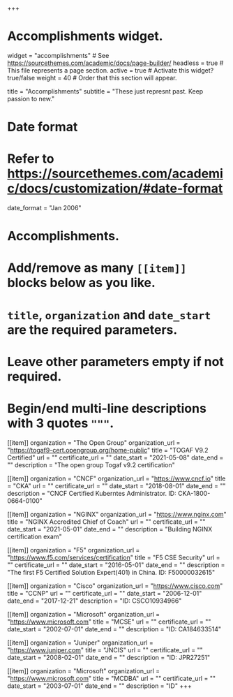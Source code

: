 +++
# Accomplishments widget.
widget = "accomplishments"  # See https://sourcethemes.com/academic/docs/page-builder/
headless = true  # This file represents a page section.
active = true  # Activate this widget? true/false
weight = 40  # Order that this section will appear.

title = "Accomplishments"
subtitle = "These just represnt past. Keep passion to new."

# Date format
#   Refer to https://sourcethemes.com/academic/docs/customization/#date-format
date_format = "Jan 2006"

# Accomplishments.
#   Add/remove as many `[[item]]` blocks below as you like.
#   `title`, `organization` and `date_start` are the required parameters.
#   Leave other parameters empty if not required.
#   Begin/end multi-line descriptions with 3 quotes `"""`.


[[item]]
  organization = "The Open Group"
  organization_url = "https://togaf9-cert.opengroup.org/home-public"
  title = "TOGAF V9.2 Certified"
  url = ""
  certificate_url = ""
  date_start = "2021-05-08"
  date_end = ""
  description = "The open group Togaf v9.2 certification"

[[item]]
  organization = "CNCF"
  organization_url = "https://www.cncf.io"
  title = "CKA"
  url = ""
  certificate_url = ""
  date_start = "2018-08-01"
  date_end = ""
  description = "CNCF Certified Kuberntes Administrator. ID: CKA-1800-0664-0100"

[[item]]
  organization = "NGINX"
  organization_url = "https://www.nginx.com"
  title = "NGINX Accredited Chief of Coach"
  url = ""
  certificate_url = ""
  date_start = "2021-05-01"
  date_end = ""
  description = "Building NGINX certification exam"

[[item]]
  organization = "F5"
  organization_url = "https://www.f5.com/services/certification"
  title = "F5 CSE Security"
  url = ""
  certificate_url = ""
  date_start = "2016-05-01"
  date_end = ""
  description = "The first F5 Certified Solution Expert(401) in China. ID: F50000032615"
  
[[item]]
  organization = "Cisco"
  organization_url = "https://www.cisco.com"
  title = "CCNP"
  url = ""
  certificate_url = ""
  date_start = "2006-12-01"
  date_end = "2017-12-21"
  description = "ID: CSCO10934966"
  
[[item]]
  organization = "Microsoft"
  organization_url = "https://www.microsoft.com"
  title = "MCSE"
  url = ""
  certificate_url = ""
  date_start = "2002-07-01"
  date_end = ""
  description = "ID: CA184633514"


  [[item]]
  organization = "Juniper"
  organization_url = "https://www.juniper.com"
  title = "JNCIS"
  url = ""
  certificate_url = ""
  date_start = "2008-02-01"
  date_end = ""
  description = "ID: JPR27251"

[[item]]
  organization = "Microsoft"
  organization_url = "https://www.microsoft.com"
  title = "MCDBA"
  url = ""
  certificate_url = ""
  date_start = "2003-07-01"
  date_end = ""
  description = "ID"
+++
